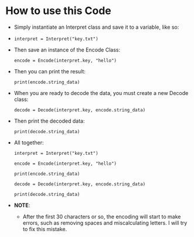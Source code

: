 # How to use this Code

- Simply instantiate an Interpret class and save it to a variable, like so:
- 
  ```code
  interpret = Interpret("key.txt")
  ```
  
- Then save an instance of the Encode Class:
  
  ```code
  encode = Encode(interpret.key, "hello")
  ```

- Then you can print the result:

  ```code
  print(encode.string_data)
  ```

- When you are ready to decode the data, you must create a new Decode class:

  ```code
  decode = Decode(interpret.key, encode.string_data)
  ```

- Then print the decoded data:

  ```code
  print(decode.string_data)
  ```

- All together:

  ```code
  interpret = Interpret("key.txt")

  encode = Encode(interpret.key, "hello")

  print(encode.string_data)

  decode = Decode(interpret.key, encode.string_data)

  print(decode.string_data)

- **NOTE**:
  - After the first 30 characters or so, the encoding will start to make errors, such as removing spaces and miscalculating letters. I will try to fix this mistake.
